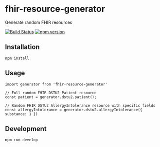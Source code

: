 # fhir-resource-generator

Generate random FHIR resources

[![Build Status](https://travis-ci.org/markgillnz/fhir-resource-generator.svg?branch=master)](https://travis-ci.org/markgillnz/fhir-resource-generator)
[![npm version](https://badge.fury.io/js/fhir-resource-generator.svg)](https://badge.fury.io/js/fhir-resource-generator)

## Installation

```
npm install
```

## Usage


```
import generator from 'fhir-resource-generator'

// Full random FHIR DSTU2 Patient resource
const patient = generator.dstu2.patient();

// Random FHIR DSTU2 AllergyIntolerance resource with specific fields
const allergyIntolerance = generator.dstu2.allergyIntolerance({ substance: 1 })
```

## Development

```
npm run develop
```
